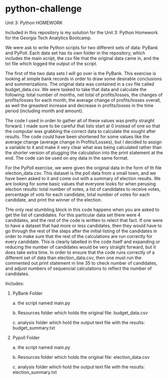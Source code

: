 # python-challenge

Unit 3: Python HOMEWORK 

Included in this repository is my solution for the Unit 3: Python Homework for the Georgia Tech Analytics Bootcamp.

We were ask to write Python scripts for two different sets of data: PyBank and PyPoll. Each data set has its own folder in the repository, which includes the main script, the csv file that the original data came in, and the txt file which logged the output of the script.

The first of the two data sets I will go over is the PyBank. This exercise is looking at simple bank records in order to draw some desirable conclusions and summerizations. The original data was contained in a csv file called budget_data.csv. We were tasked to take that data and calculate the following: total number of months, net total of profits/losses, the changes of profits/losses for each month, the average change of profits/losses overall, as well the greastest increase and decrease in profits/losses in the time period (including month and amount). 

The code I  used in order to gather all of these values was pretty straight forward. I made sure to be careful that lists start at 0 instead of one so that the computar was grabbing the correct data to calculate the sought after results. The code could have been shortened for some values like the average change (average change in Profits/Losses), but I decided to assign a variable to it and make it very clear what was being calculated rather than the shorter version of plugging the calculation into the print statement at the end. The  code can be used on any data in the same format. 

For the PyPoll exercise, we were given the original data in the form of th file election_data.csv. This dataset is the poll data from a small town, and we have been asked to it and come out with a summary of election results. We are looking for some basic values that everyone looks for when perusing election results: total number of votes, a list of candidates to receive votes, percentage of vots for each candidate, total number of votes for each candidate, and print the winner of the election.

THe only real stumbling block in this code happens when you are asked to get the list of candidates. For this particular data set there were 4 candidates, and the rest of the code is written to relect that fact. If one were to have a dataset that had more or less candidates, then they would have to go through the rest of the steps after the initial listing of the candidates in order to make sure that the rest of the calculations are run correctly for every candidate. This is clearly labelled in the code itself and expanding or reducing the number of candidates would be very straight forward, but it does take extra time. In order to ensure that the code runs correctly of a different set of data than election_data.csv, then one must run the commented out print statement in line 35 to check number of candidates, and adjust numbers of sequencial calculations to reflect the number of candidates.


Includes:
1. PyBank Folder

    a. the script named main.py
    
    b. Resources folder which holds the original file: budget_data.csv
    
    c. analysis folder which hold the output text file with the results: budget_summary.txt
    
2. Pypoll Folder

    a. the script named main.py
    
    b. Resources folder which holds the original file: election_data.csv
    
    c. analysis folder which hold the output text file with the results: election_summary.txt
    
